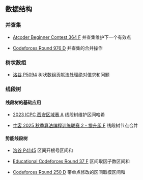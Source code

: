 ## 数据结构

### 并查集

- [Atcoder Beginner Contest 364 F](https://atcoder.jp/contests/abc364/tasks/abc364_f) 并查集维护下一个有效点

- [Codeforces Round 976 D](https://codeforces.com/contest/2020/problem/D) 并查集的合并操作

### 树状数组

- [洛谷 P5094](https://www.luogu.com.cn/problem/P5094) 树状数组贡献法处理绝对值求和问题

### 线段树

#### 线段树的基础应用

- [2023 ICPC 西安区域赛 A](https://codeforces.com/gym/105471/problem/A) 线段树维护区间哈希

- [牛客 2025 秋季算法编程训练联赛 2 - 提升组 F](https://ac.nowcoder.com/acm/contest/119774/F) 线段树节点合并

#### 势能线段树

- [洛谷 P4145](https://www.luogu.com.cn/problem/P4145) 区间开根号区间和

- [Educational Codeforces Round 37 F](https://codeforces.com/problemset/problem/920/F) 区间取因子数区间和

- [Codeforces Round 250 D](https://codeforces.com/problemset/problem/438/D) 带单点修改的区间取模区间和
